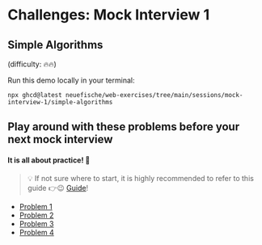 # Challenges: Mock Interview 1

## Simple Algorithms

(difficulty: 🔥🔥)

Run this demo locally in your terminal:

```
npx ghcd@latest neuefische/web-exercises/tree/main/sessions/mock-interview-1/simple-algorithms
```

## Play around with these problems before your next mock interview

#### It is all about practice! 💪

> 💡 If not sure where to start, it is highly recommended to refer to this guide 👉😉 [Guide]!

- [Problem 1]
- [Problem 2]
- [Problem 3]
- [Problem 4]

[Guide]: ../self-directed-learning-3/chatgpt-pair-programming.md
[Problem 1]: https://www.codewars.com/kata/52efefcbcdf57161d4000091
[Problem 2]: https://www.codewars.com/kata/53da3dbb4a5168369a0000fe
[Problem 3]: https://www.codewars.com/kata/5bb904724c47249b10000131
[Problem 4]: https://www.codewars.com/kata/52efefcbcdf57161d4000091
